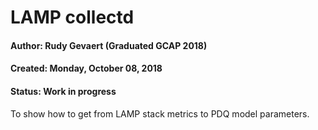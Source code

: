 # LAMP collectd

#### Author:   Rudy Gevaert (Graduated GCAP 2018)
#### Created:  Monday, October 08, 2018 
#### Status:   Work in progress 

To show how to get from LAMP stack metrics to PDQ model parameters.

